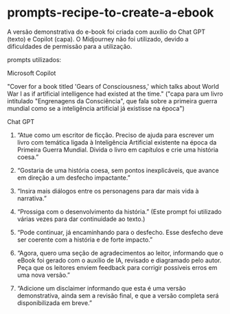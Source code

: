 # prompts-recipe-to-create-a-ebook

A versão demonstrativa do e-book foi criada com auxílio do Chat GPT (texto) e Copilot (capa).
O Midjourney não foi utilizado, devido a dificuldades de permissão para a utilização.


prompts utilizados:

Microsoft Copilot

"Cover for a book titled 'Gears of Consciousness,' which talks about World War I as if artificial intelligence had existed at the time."
("capa para um livro intitulado "Engrenagens da Consciência", que fala sobre a primeira guerra mundial como se a inteligência artificial já existisse na época")

Chat GPT
  
1. “Atue como um escritor de ficção. Preciso de ajuda para escrever um livro com temática ligada à Inteligência Artificial existente na época da Primeira Guerra Mundial. Divida o livro em capítulos e crie uma história coesa.”

2. “Gostaria de uma história coesa, sem pontos inexplicáveis, que avance em direção a um desfecho impactante.”

3. “Insira mais diálogos entre os personagens para dar mais vida à narrativa.”

4. “Prossiga com o desenvolvimento da história.”
(Este prompt foi utilizado várias vezes para dar continuidade ao texto.)

5. “Pode continuar, já encaminhando para o desfecho. Esse desfecho deve ser coerente com a história e de forte impacto.”

6. “Agora, quero uma seção de agradecimentos ao leitor, informando que o eBook foi gerado com o auxílio de IA, revisado e diagramado pelo autor. Peça que os leitores enviem feedback para corrigir possíveis erros em uma nova versão.”

7. “Adicione um disclaimer informando que esta é uma versão demonstrativa, ainda sem a revisão final, e que a versão completa será disponibilizada em breve.”
